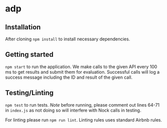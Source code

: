 # adp

## Installation
After cloning `npm install` to install necessary dependencies.

## Getting started
`npm start` to run the application. We make calls to the given API every 100 ms to get results and submit them for evaluation. Successful calls will log a success message including the ID and result of the given call.

## Testing/Linting
`npm test` to run tests. *Note* before running, please comment out lines 64-71 in `index.js` as not doing so will interfere with Nock calls in testing.

For linting please run `npm run lint`. Linting rules uses standard Airbnb rules.
